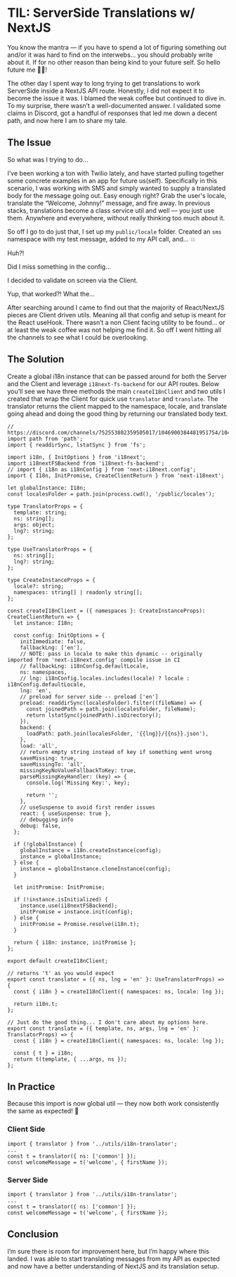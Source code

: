 # TIL: ServerSide Translations w/ NextJS

You know the mantra — if you have to spend a lot of figuring something out and/or it was hard to find on the interwebs… you should probably write about it. If for no other reason than being kind to your future self. So hello future me 👋🏼! 

The other day I spent way to long trying to get translations to work ServerSide inside a NextJS API route. Honestly, I did not expect it to become the issue it was. I blamed the weak coffee but continued to dive in. To my surprise, there wasn’t a well-documented answer. I validated some claims in Discord, got a handful of responses that led me down a decent path, and now here I am to share my tale. 

## The Issue

So what was I trying to do… 

I’ve been working a ton with Twilio lately, and have started pulling together some concrete examples in an app for future us(self). Specifically in this scenario, I was working with SMS and simply wanted to supply a translated body for the message going out. Easy enough right? Grab the user's locale, translate the “Welcome, Johnny!” message, and fire away. In previous stacks, translations become a class service util and well — you just use them. Anywhere and everywhere, without really thinking too much about it. 

So off I go to do just that, I set up my `public/locale` folder. Created an `sms` namespace with my test message, added to my API call, and… 💥

Huh?! 

Did I miss something in the config…

I decided to validate on screen via the Client. 

Yup, that worked?! What the… 

After searching around I came to find out that the majority of React/NextJS pieces are Client driven utils. Meaning all that config and setup is meant for the React useHook. There wasn’t a non Client facing utility to be found… or at least the weak coffee was not helping me find it. So off I went hitting all the channels to see what I could be overlooking.

## The Solution

Create a global i18n instance that can be passed around for both the Server and the Client and leverage `i18next-fs-backend` for our API routes. Below you’ll see we have three methods the main `createI18nClient` and two utils I created that wrap the Client for quick use `translator` and `translate`. The translator returns the client mapped to the namespace, locale, and translate going ahead and doing the good thing by returning our translated body text.

```tsx
// https://discord.com/channels/752553802359505017/1046900384481951754/1047052679492419614
import path from 'path';
import { readdirSync, lstatSync } from 'fs';

import i18n, { InitOptions } from 'i18next';
import i18nextFSBackend from 'i18next-fs-backend';
// import { i18n as i18nConfig } from 'next-i18next.config';
import { I18n, InitPromise, CreateClientReturn } from 'next-i18next';

let globalInstance: I18n;
const localesFolder = path.join(process.cwd(), '/public/locales');

type TranslatorProps = {
  template: string;
  ns: string[];
  args: object;
  lng?: string;
};

type UseTranslatorProps = {
  ns: string[];
  lng?: string;
};

type CreateInstanceProps = {
  locale?: string;
  namespaces: string[] | readonly string[];
};

const createI18nClient = ({ namespaces }: CreateInstanceProps): CreateClientReturn => {
  let instance: I18n;

  const config: InitOptions = {
    initImmediate: false,
    fallbackLng: ['en'],
    // NOTE: pass in locale to make this dynamic -- originally imported from 'next-i18next.config' compile issue in CI
    // fallbackLng: i18nConfig.defaultLocale,
    ns: namespaces,
    // lng: i18nConfig.locales.includes(locale) ? locale : i18nConfig.defaultLocale,
    lng: 'en',
    // preload for server side -- preload ['en']
    preload: readdirSync(localesFolder).filter((fileName) => {
      const joinedPath = path.join(localesFolder, fileName);
      return lstatSync(joinedPath).isDirectory();
    }),
    backend: {
      loadPath: path.join(localesFolder, '{{lng}}/{{ns}}.json'),
    },
    load: 'all',
    // return empty string instead of key if something went wrong
    saveMissing: true,
    saveMissingTo: 'all',
    missingKeyNoValueFallbackToKey: true,
    parseMissingKeyHandler: (key) => {
      console.log('Missing Key:', key);

      return '';
    },
    // useSuspense to avoid first render issues
    react: { useSuspense: true },
    // debugging info
    debug: false,
  };

  if (!globalInstance) {
    globalInstance = i18n.createInstance(config);
    instance = globalInstance;
  } else {
    instance = globalInstance.cloneInstance(config);
  }

  let initPromise: InitPromise;

  if (!instance.isInitialized) {
    instance.use(i18nextFSBackend);
    initPromise = instance.init(config);
  } else {
    initPromise = Promise.resolve(i18n.t);
  }

  return { i18n: instance, initPromise };
};

export default createI18nClient;

// returns 't' as you would expect
export const translator = ({ ns, lng = 'en' }: UseTranslatorProps) => {
  const { i18n } = createI18nClient({ namespaces: ns, locale: lng });

  return i18n.t;
};

// Just do the good thing... I don't care about my options here.
export const translate = ({ template, ns, args, lng = 'en' }: TranslatorProps) => {
  const { i18n } = createI18nClient({ namespaces: ns, locale: lng });

  const { t } = i18n;
  return t(template, { ...args, ns });
};
```

## In Practice

Because this import is now global util — they now both work consistently the same as expected! 🎉

### Client Side

```tsx
import { translator } from '../utils/i18n-translator';
...
const t = translator({ ns: ['common'] });
const welcomeMessage = t('welcome', { firstName });
```

### Server Side

```tsx
import { translator } from '../utils/i18n-translator';
...
const t = translator({ ns: ['common'] });
const welcomeMessage = t('welcome', { firstName });
```

## Conclusion

I’m sure there is room for improvement here, but I’m happy where this landed. I was able to start translating messages from my API as expected and now have a better understanding of NextJS and its translation setup.